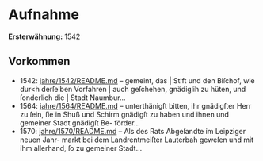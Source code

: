# Aufnahme

**Ersterwähnung:** 1542

## Vorkommen
- 1542: [jahre/1542/README.md](../jahre/1542/README.md) – gemeint, das |
Stift und den Biſchof, wie dur<h derſelben Vorfahren |
auch geſchehen, gnädiglih zu hüten, und ſonderlich die |
Stadt Naumbur...
- 1564: [jahre/1564/README.md](../jahre/1564/README.md) – unterthänigſt bitten, ihr
gnädigſter Herr zu ſein, ſie in Shuß und Schirm gnädigſt
zu haben und ihnen und gemeiner Stadt gnädigſt Be-
förder...
- 1570: [jahre/1570/README.md](../jahre/1570/README.md) – Als des Rats Abgeſandte im Leipziger neuen Jahr-
markt bei dem Landrentmeiſter Lauterbah geweſen und
mit ihm allerhand, ſo zu gemeiner Stadt...
